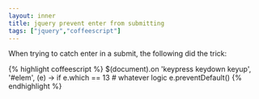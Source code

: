 ```yaml
---
layout: inner
title: jquery prevent enter from submitting
tags: ["jquery","coffeescript"]
---
```

When trying to catch enter in a submit, the following did the trick:

{% highlight coffeescript %}
    $(document).on 'keypress keydown keyup', '#elem', (e) ->
     if e.which == 13
       # whatever logic
       e.preventDefault()
{% endhighlight %}
